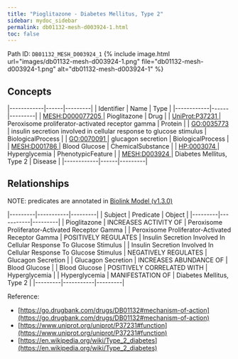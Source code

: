```yaml
---
title: "Pioglitazone - Diabetes Mellitus, Type 2"
sidebar: mydoc_sidebar
permalink: db01132-mesh-d003924-1.html
toc: false 
---
```



Path ID: `DB01132_MESH_D003924_1`
{% include image.html url="images/db01132-mesh-d003924-1.png" file="db01132-mesh-d003924-1.png" alt="db01132-mesh-d003924-1" %}

## Concepts

|------------|------|---------|
| Identifier | Name | Type    |
|------------|------|---------|
| <a href="https://identifiers.org/MESH:D000077205">MESH:D000077205 </a> | Pioglitazone | Drug |
| <a href="https://identifiers.org/UniProt:P37231">UniProt:P37231 </a> | Peroxisome proliferator-activated receptor gamma | Protein |
| <a href="https://identifiers.org/GO:0035773">GO:0035773 </a> | insulin secretion involved in cellular response to glucose stimulus | BiologicalProcess |
| <a href="https://identifiers.org/GO:0070091">GO:0070091 </a> | glucagon secretion | BiologicalProcess |
| <a href="https://identifiers.org/MESH:D001786">MESH:D001786 </a> | Blood Glucose | ChemicalSubstance |
| <a href="https://identifiers.org/HP:0003074">HP:0003074 </a> | Hyperglycemia | PhenotypicFeature |
| <a href="https://identifiers.org/MESH:D003924">MESH:D003924 </a> | Diabetes Mellitus, Type 2 | Disease |
|------------|------|---------|

## Relationships


NOTE: predicates are annotated in <a href="https://github.com/biolink/biolink-model/releases/tag/v1.3.0">Biolink Model (v1.3.0)</a>

|---------|-----------|---------|
| Subject | Predicate | Object  |
|---------|-----------|---------|
| Pioglitazone | INCREASES ACTIVITY OF | Peroxisome Proliferator-Activated Receptor Gamma |
| Peroxisome Proliferator-Activated Receptor Gamma | POSITIVELY REGULATES | Insulin Secretion Involved In Cellular Response To Glucose Stimulus |
| Insulin Secretion Involved In Cellular Response To Glucose Stimulus | NEGATIVELY REGULATES | Glucagon Secretion |
| Glucagon Secretion | INCREASES ABUNDANCE OF | Blood Glucose |
| Blood Glucose | POSITIVELY CORRELATED WITH | Hyperglycemia |
| Hyperglycemia | MANIFESTATION OF | Diabetes Mellitus, Type 2 |
|---------|-----------|---------|

Reference: 
  - [https://go.drugbank.com/drugs/DB01132#mechanism-of-action](https://go.drugbank.com/drugs/DB01132#mechanism-of-action)
  - [https://www.uniprot.org/uniprot/P37231#function](https://www.uniprot.org/uniprot/P37231#function)
  - [https://en.wikipedia.org/wiki/Type_2_diabetes](https://en.wikipedia.org/wiki/Type_2_diabetes)
